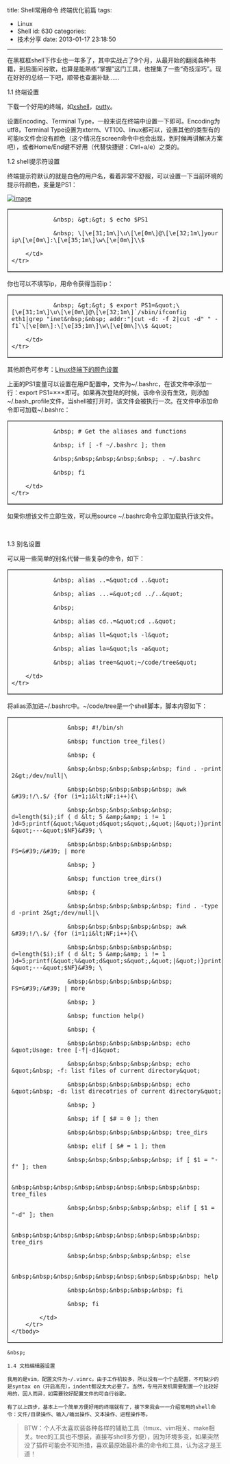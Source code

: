 title: Shell常用命令 终端优化前篇
tags:
  - Linux
  - Shell
id: 630
categories:
  - 技术分享
date: 2013-01-17 23:18:50
---

在黑框框shell下作业也一年多了，其中实战占了9个月，从最开始的翻阅各种书籍，到后面问谷歌，也算是能熟练&ldquo;掌握&rdquo;这门工具，也搜集了一些&ldquo;奇技淫巧&rdquo;。现在好好的总结一下吧，顺带也查漏补缺&hellip;&hellip;

<!--more-->

1.1 终端设置

下载一个好用的终端，如[xshell](http://www.netsarang.com/products/xsh_overview.html)，[putty](http://www.chiark.greenend.org.uk/~sgtatham/putty/download.html)。

设置Encoding、Terminal Type，一般来说在终端中设置一下即可。Encoding为utf8，Terminal Type设置为xterm、VT100、linux都可以，设置其他的类型有的可能ls文件会没有颜色（这个情况在screen命令中也会出现，到时候再讲解决方案吧），或者Home/End键不好用（代替快捷键：Ctrl+a/e）之类的。

1.2 shell提示符设置

终端提示符默认的就是白色的用户名，看着非常不舒服，可以设置一下当前环境的提示符颜色，变量是PS1：

[![image](http://hongweiyi.com/wp-content/uploads/2013/01/image_thumb.png "image")](http://hongweiyi.com/wp-content/uploads/2013/01/image.png)

<table border="1" cellpadding="0" cellspacing="0" width="626">
<tbody>
	<tr>
		<td valign="top" width="624">

				&nbsp; &gt;&gt; $ echo $PS1

				&nbsp; \[\e[31;1m\]\u\[\e[0m\]@\[\e[32;1m\]your ip\[\e[0m\]:\[\e[35;1m\]\w\[\e[0m\]\\$

		</td>
	</tr>
</tbody>
</table>

你也可以不填写ip，用命令获得当前ip：

<table border="1" cellpadding="0" cellspacing="0" width="626">
<tbody>
	<tr>
		<td valign="top" width="624">

				&nbsp; &gt;&gt; $ export PS1=&quot;\[\e[31;1m\]\u\[\e[0m\]@\[\e[32;1m\]`/sbin/ifconfig eth1|grep "inet&nbsp;&nbsp; addr:"|cut -d: -f 2|cut -d" " -f1`\[\e[0m\]:\[\e[35;1m\]\w\[\e[0m\]\\$ &quot;

		</td>
	</tr>
</tbody>
</table>

其他颜色可参考：[Linux终端下的颜色设置](http://unix-cd.com/unixcd12/article_7281.html)

上面的PS1变量可以设置在用户配置中，文件为~/.bashrc，在该文件中添加一行：export PS1=&times;&times;&times;即可。如果再次登陆的时候，该命令没有生效，则添加~/.bash_profile文件，当shell被打开时，该文件会被执行一次。在文件中添加命令即可加载~/.bashrc：

<table border="1" cellpadding="0" cellspacing="0" width="625">
<tbody>
	<tr>
		<td valign="top" width="623">

				&nbsp; # Get the aliases and functions

				&nbsp; if [ -f ~/.bashrc ]; then

				&nbsp;&nbsp;&nbsp;&nbsp;&nbsp; . ~/.bashrc

				&nbsp; fi

		</td>
	</tr>
</tbody>
</table>

如果你想该文件立即生效，可以用source ~/.bashrc命令立即加载执行该文件。

&nbsp;

1.3 别名设置

可以用一些简单的别名代替一些复杂的命令，如下：

<table border="1" cellpadding="0" cellspacing="0" width="626">
<tbody>
	<tr>
		<td valign="top" width="624">

				&nbsp; alias ..=&quot;cd ..&quot;

				&nbsp; alias ...=&quot;cd ../..&quot;

				&nbsp;

				&nbsp; alias cd..=&quot;cd ..&quot;

				&nbsp; alias ll=&quot;ls -l&quot;

				&nbsp; alias la=&quot;ls -a&quot;

				&nbsp; alias tree=&quot;~/code/tree&quot;

		</td>
	</tr>
</tbody>
</table>

将alias添加进~/.bashrc中。~/code/tree是一个shell脚本，脚本内容如下：

<table border="1" cellpadding="0" cellspacing="0" width="626">
	<tbody>
		<tr>
			<td valign="top" width="624">

					&nbsp; #!/bin/sh

					&nbsp; function tree_files()

					&nbsp; {

					&nbsp;&nbsp;&nbsp;&nbsp;&nbsp; find . -print 2&gt;/dev/null|\

					&nbsp;&nbsp;&nbsp;&nbsp;&nbsp; awk &#39;!/\.$/ {for (i=1;i&lt;NF;i++){\

					&nbsp;&nbsp;&nbsp;&nbsp;&nbsp; d=length($i);if ( d &lt; 5 &amp;&amp; i != 1 )d=5;printf(&quot;%&quot;d&quot;s&quot;,&quot;|&quot;)}print &quot;---&quot;$NF}&#39; \

					&nbsp;&nbsp;&nbsp;&nbsp;&nbsp; FS=&#39;/&#39; | more

					&nbsp; }

					&nbsp; function tree_dirs()

					&nbsp; {

					&nbsp;&nbsp;&nbsp;&nbsp;&nbsp; find . -type d -print 2&gt;/dev/null|\

					&nbsp;&nbsp;&nbsp;&nbsp;&nbsp; awk &#39;!/\.$/ {for (i=1;i&lt;NF;i++){\

					&nbsp;&nbsp;&nbsp;&nbsp;&nbsp; d=length($i);if ( d &lt; 5 &amp;&amp; i != 1 )d=5;printf(&quot;%&quot;d&quot;s&quot;,&quot;|&quot;)}print &quot;---&quot;$NF}&#39; \

					&nbsp;&nbsp;&nbsp;&nbsp;&nbsp; FS=&#39;/&#39; | more

					&nbsp; }

					&nbsp; function help()

					&nbsp; {

					&nbsp;&nbsp;&nbsp;&nbsp;&nbsp; echo &quot;Usage: tree [-f|-d]&quot;

					&nbsp;&nbsp;&nbsp;&nbsp;&nbsp; echo &quot;&nbsp; -f: list files of current directory&quot;

					&nbsp;&nbsp;&nbsp;&nbsp;&nbsp; echo &quot;&nbsp; -d: list direcotries of current directory&quot;

					&nbsp; }

					&nbsp; if [ $# = 0 ]; then

					&nbsp;&nbsp;&nbsp;&nbsp;&nbsp; tree_dirs

					&nbsp; elif [ $# = 1 ]; then

					&nbsp;&nbsp;&nbsp;&nbsp;&nbsp; if [ $1 = "-f" ]; then

					&nbsp;&nbsp;&nbsp;&nbsp;&nbsp;&nbsp;&nbsp;&nbsp;&nbsp; tree_files

					&nbsp;&nbsp;&nbsp;&nbsp;&nbsp; elif [ $1 = "-d" ]; then

					&nbsp;&nbsp;&nbsp;&nbsp;&nbsp;&nbsp;&nbsp;&nbsp;&nbsp; tree_dirs

					&nbsp;&nbsp;&nbsp;&nbsp;&nbsp; else

					&nbsp;&nbsp;&nbsp;&nbsp;&nbsp;&nbsp;&nbsp;&nbsp;&nbsp; help

					&nbsp;&nbsp;&nbsp;&nbsp;&nbsp; fi

					&nbsp; fi

			</td>
		</tr>
	</tbody>
</table>

	&nbsp;

	1.4 文档编辑器设置

	我用的是vim，配置文件为~/.vimrc。由于工作机较多，所以没有一个个去配置，不可缺少的是syntax on（开启高亮），indent都没太大必要了。当然，专用开发机需要配置一个比较好用的，因人而异，如需要较好配置文件的可自行谷歌。

	有了以上四步，基本上一个简单方便好用的终端就有了，接下来我会一一介绍常用的shell命令：文件/目录操作、输入/输出操作、文本操作、进程操作等。

> BTW：个人不太喜欢装各种各样的辅助工具（tmux、vim相关、make相关。tree的工具也不想装，直接写shell多方便），因为环境多变，如果突然没了插件可能会不知所措，喜欢最原始最朴素的命令和工具，认为这才是王道！
